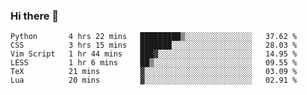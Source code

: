 ### Hi there 👋

<!--
**gustavkrist/gustavkrist** is a ✨ _special_ ✨ repository because its `README.md` (this file) appears on your GitHub profile.

Here are some ideas to get you started:

- 🔭 I’m currently working on ...
- 🌱 I’m currently learning ...
- 👯 I’m looking to collaborate on ...
- 🤔 I’m looking for help with ...
- 💬 Ask me about ...
- 📫 How to reach me: ...
- 😄 Pronouns: ...
- ⚡ Fun fact: ...
-->

<!--START_SECTION:waka-->

```text
Python       4 hrs 22 mins   █████████▒░░░░░░░░░░░░░░░   37.62 %
CSS          3 hrs 15 mins   ███████░░░░░░░░░░░░░░░░░░   28.03 %
Vim Script   1 hr 44 mins    ███▓░░░░░░░░░░░░░░░░░░░░░   14.95 %
LESS         1 hr 6 mins     ██▒░░░░░░░░░░░░░░░░░░░░░░   09.55 %
TeX          21 mins         ▓░░░░░░░░░░░░░░░░░░░░░░░░   03.09 %
Lua          20 mins         ▓░░░░░░░░░░░░░░░░░░░░░░░░   02.91 %
```

<!--END_SECTION:waka-->
